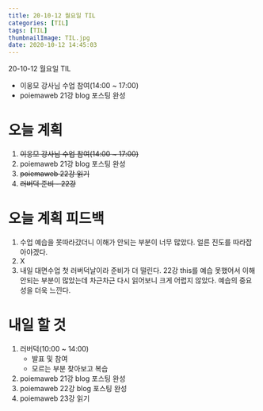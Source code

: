 ```yaml
---
title: 20-10-12 월요일 TIL
categories: [TIL]
tags: [TIL]
thumbnailImage: TIL.jpg
date: 2020-10-12 14:45:03
---
```


<!-- more -->
20-10-12 월요일 TIL
- 이웅모 강사님 수업 참여(14:00 ~ 17:00)
- poiemaweb 21강 blog 포스팅 완성
<!-- excerpt -->

# 오늘 계획

1. ~~이웅모 강사님 수업 참여(14:00 ~ 17:00)~~
2. poiemaweb 21강 blog 포스팅 완성
3. ~~poiemaweb 22강 읽기~~
4. ~~러버덕 준비 - 22강~~

# 오늘 계획 피드백

1. 수업 예습을 못따라갔더니 이해가 안되는 부분이 너무 많았다. 얼른 진도를 따라잡아야겠다.
2. X
3. 내일 대면수업 첫 러버덕날이라 준비가 더 떨린다. 
22강 this를 예습 못했어서 이해안되는 부분이 많았는데 차근차근 다시 읽어보니 크게 어렵지 않았다.
예습의 중요성을 더욱 느낀다.


# 내일 할 것

1. 러버덕(10:00 ~ 14:00)
    - 발표 및 참여
    - 모르는 부분 찾아보고 복습
2. poiemaweb 21강 blog 포스팅 완성
3. poiemaweb 22강 blog 포스팅 완성
4. poiemaweb 23강 읽기